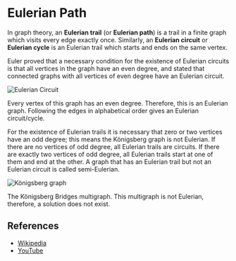 Eulerian Path
=============

In graph theory, an **Eulerian trail** (or **Eulerian path**) is a trail in a finite graph which visits every edge exactly once. Similarly, an **Eulerian circuit** or **Eulerian cycle** is an Eulerian trail which starts and ends on the same vertex.

Euler proved that a necessary condition for the existence of Eulerian circuits is that all vertices in the graph have an even degree, and stated that connected graphs with all vertices of even degree have an Eulerian circuit.

![Eulerian Circuit](https://upload.wikimedia.org/wikipedia/commons/7/72/Labelled_Eulergraph.svg)

Every vertex of this graph has an even degree. Therefore, this is an Eulerian graph. Following the edges in alphabetical order gives an Eulerian circuit/cycle.

For the existence of Eulerian trails it is necessary that zero or two vertices have an odd degree; this means the Königsberg graph is not Eulerian. If there are no vertices of odd degree, all Eulerian trails are circuits. If there are exactly two vertices of odd degree, all Eulerian trails start at one of them and end at the other. A graph that has an Eulerian trail but not an Eulerian circuit is called semi-Eulerian.

![Königsberg graph](https://upload.wikimedia.org/wikipedia/commons/9/96/K%C3%B6nigsberg_graph.svg)

The Königsberg Bridges multigraph. This multigraph is not Eulerian, therefore, a solution does not exist.

References
----------

-   [Wikipedia](https://en.wikipedia.org/wiki/Eulerian_path)
-   [YouTube](https://www.youtube.com/watch?v=vvP4Fg4r-Ns&list=PLLXdhg_r2hKA7DPDsunoDZ-Z769jWn4R8)
